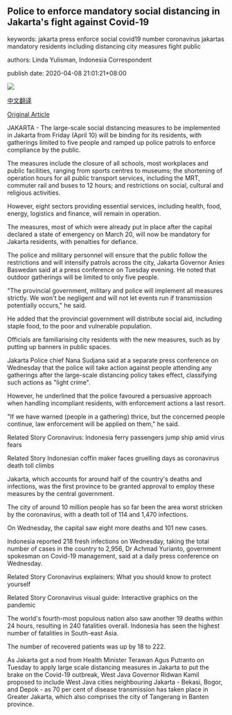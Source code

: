 ## Police to enforce mandatory social distancing in Jakarta's fight against Covid-19

keywords: jakarta press enforce social covid19 number coronavirus jakartas mandatory residents including distancing city measures fight public

authors: Linda Yulisman, Indonesia Correspondent

publish date: 2020-04-08 21:01:21+08:00

![](https://www.straitstimes.com/sites/default/files/styles/x_large/public/articles/2020/04/08/md-jakarta-0804.jpg?itok=iOn3L_0n)

[中文翻译](Police%20to%20enforce%20mandatory%20social%20distancing%20in%20Jakarta%27s%20fight%20against%20Covid-19_zh.md)

[Original Article](https://www.straitstimes.com/asia/se-asia/police-to-enforce-mandatory-social-distancing-measures-in-jakartas-fight-against-covid)

JAKARTA - The large-scale social distancing measures to be implemented in Jakarta from Friday (April 10) will be binding for its residents, with gatherings limited to five people and ramped up police patrols to enforce compliance by the public.

The measures include the closure of all schools, most workplaces and public facilities, ranging from sports centres to museums; the shortening of operation hours for all public transport services, including the MRT, commuter rail and buses to 12 hours; and restrictions on social, cultural and religious activities.

However, eight sectors providing essential services, including health, food, energy, logistics and finance, will remain in operation.

The measures, most of which were already put in place after the capital declared a state of emergency on March 20, will now be mandatory for Jakarta residents, with penalties for defiance.

The police and military personnel will ensure that the public follow the restrictions and will intensify patrols across the city, Jakarta Governor Anies Baswedan said at a press conference on Tuesday evening. He noted that outdoor gatherings will be limited to only five people.

"The provincial government, military and police will implement all measures strictly. We won't be negligent and will not let events run if transmission potentially occurs," he said.

He added that the provincial government will distribute social aid, including staple food, to the poor and vulnerable population.

Officials are familiarising city residents with the new measures, such as by putting up banners in public spaces.

Jakarta Police chief Nana Sudjana said at a separate press conference on Wednesday that the police will take action against people attending any gatherings after the large-scale distancing policy takes effect, classifying such actions as "light crime".

However, he underlined that the police favoured a persuasive approach when handling incompliant residents, with enforcement actions a last resort.

"If we have warned (people in a gathering) thrice, but the concerned people continue, law enforcement will be applied on them," he said.

Related Story Coronavirus: Indonesia ferry passengers jump ship amid virus fears

Related Story Indonesian coffin maker faces gruelling days as coronavirus death toll climbs

Jakarta, which accounts for around half of the country's deaths and infections, was the first province to be granted approval to employ these measures by the central government.

The city of around 10 million people has so far been the area worst stricken by the coronavirus, with a death toll of 114 and 1,470 infections.

On Wednesday, the capital saw eight more deaths and 101 new cases.

Indonesia reported 218 fresh infections on Wednesday, taking the total number of cases in the country to 2,956, Dr Achmad Yurianto, government spokesman on Covid-19 management, said at a daily press conference on Wednesday.

Related Story Coronavirus explainers: What you should know to protect yourself

Related Story Coronavirus visual guide: Interactive graphics on the pandemic

The world's fourth-most populous nation also saw another 19 deaths within 24 hours, resulting in 240 fatalities overall. Indonesia has seen the highest number of fatalities in South-east Asia.

The number of recovered patients was up by 18 to 222.

As Jakarta got a nod from Health Minister Terawan Agus Putranto on Tuesday to apply large scale distancing measures in Jakarta to put the brake on the Covid-19 outbreak, West Java Governor Ridwan Kamil proposed to include West Java cities neighbouring Jakarta - Bekasi, Bogor, and Depok - as 70 per cent of disease transmission has taken place in Greater Jakarta, which also comprises the city of Tangerang in Banten province.
